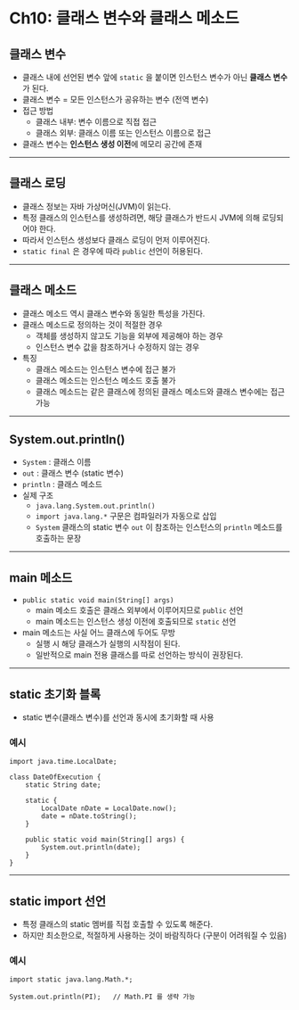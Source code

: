 # Ch10: 클래스 변수와 클래스 메소드

## 클래스 변수
- 클래스 내에 선언된 변수 앞에 `static` 을 붙이면 인스턴스 변수가 아닌 **클래스 변수**가 된다.
- 클래스 변수 = 모든 인스턴스가 공유하는 변수 (전역 변수)
- 접근 방법
  - 클래스 내부: 변수 이름으로 직접 접근
  - 클래스 외부: 클래스 이름 또는 인스턴스 이름으로 접근
- 클래스 변수는 **인스턴스 생성 이전**에 메모리 공간에 존재

---

## 클래스 로딩
- 클래스 정보는 자바 가상머신(JVM)이 읽는다.
- 특정 클래스의 인스턴스를 생성하려면, 해당 클래스가 반드시 JVM에 의해 로딩되어야 한다.
- 따라서 인스턴스 생성보다 클래스 로딩이 먼저 이루어진다.
- `static final` 은 경우에 따라 `public` 선언이 허용된다.

---

## 클래스 메소드
- 클래스 메소드 역시 클래스 변수와 동일한 특성을 가진다.
- 클래스 메소드로 정의하는 것이 적절한 경우
  - 객체를 생성하지 않고도 기능을 외부에 제공해야 하는 경우
  - 인스턴스 변수 값을 참조하거나 수정하지 않는 경우
- 특징
  - 클래스 메소드는 인스턴스 변수에 접근 불가
  - 클래스 메소드는 인스턴스 메소드 호출 불가
  - 클래스 메소드는 같은 클래스에 정의된 클래스 메소드와 클래스 변수에는 접근 가능

---

## System.out.println()
- `System` : 클래스 이름
- `out` : 클래스 변수 (static 변수)
- `println` : 클래스 메소드
- 실제 구조
  - `java.lang.System.out.println()`
  - `import java.lang.*` 구문은 컴파일러가 자동으로 삽입
  - `System` 클래스의 static 변수 `out` 이 참조하는 인스턴스의 `println` 메소드를 호출하는 문장

---

## main 메소드
- `public static void main(String[] args)`
  - main 메소드 호출은 클래스 외부에서 이루어지므로 `public` 선언
  - main 메소드는 인스턴스 생성 이전에 호출되므로 `static` 선언
- main 메소드는 사실 어느 클래스에 두어도 무방
  - 실행 시 해당 클래스가 실행의 시작점이 된다.
  - 일반적으로 main 전용 클래스를 따로 선언하는 방식이 권장된다.

---

## static 초기화 블록
- static 변수(클래스 변수)를 선언과 동시에 초기화할 때 사용

### 예시

```
import java.time.LocalDate;

class DateOfExecution {
    static String date;

    static {
        LocalDate nDate = LocalDate.now();
        date = nDate.toString();
    }

    public static void main(String[] args) {
        System.out.println(date);
    }
}
```
---

## static import 선언
- 특정 클래스의 static 멤버를 직접 호출할 수 있도록 해준다.
- 하지만 최소한으로, 적절하게 사용하는 것이 바람직하다 (구분이 어려워질 수 있음)

### 예시

```
import static java.lang.Math.*;

System.out.println(PI);   // Math.PI 를 생략 가능
```
